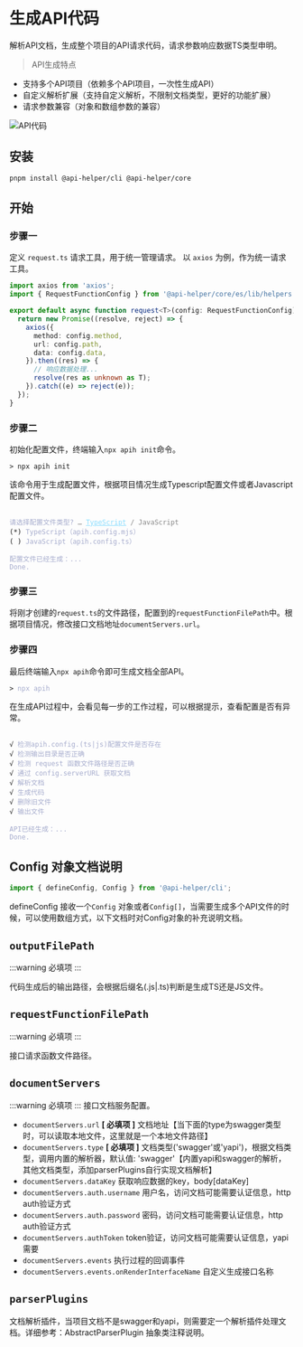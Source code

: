 # 生成API代码
解析API文档，生成整个项目的API请求代码，请求参数响应数据TS类型申明。

> API生成特点
- 支持多个API项目（依赖多个API项目，一次性生成API）
- 自定义解析扩展（支持自定义解析，不限制文档类型，更好的功能扩展）
- 请求参数兼容（对象和数组参数的兼容）

![API代码](/images/api-code.png)

## 安装
```shell
pnpm install @api-helper/cli @api-helper/core
```

## 开始
### 步骤一
定义 `request.ts` 请求工具，用于统一管理请求。
以 `axios` 为例，作为统一请求工具。
```typescript
import axios from 'axios';
import { RequestFunctionConfig } from '@api-helper/core/es/lib/helpers';

export default async function request<T>(config: RequestFunctionConfig): Promise<T> {
  return new Promise((resolve, reject) => {
    axios({
      method: config.method,
      url: config.path,
      data: config.data,
    }).then((res) => {
      // 响应数据处理...
      resolve(res as unknown as T);
    }).catch((e) => reject(e));
  });
}
```

### 步骤二
初始化配置文件，终端输入`npx apih init`命令。
<div class="language-sh"><pre><code><span class="line"><span style="color:var(--vt-c-green);">&gt;</span> <span style="color:#A6ACCD;"></span>npx apih init</span></code></pre></div>

该命令用于生成配置文件，根据项目情况生成Typescript配置文件或者Javascript配置文件。

<div class="language-sh">
<pre><code>
<span style="color:#A6ACCD;">请选择配置文件类型? <span style="color:#888;">… <span style="color:#89DDFF;text-decoration:underline">TypeScript</span> / JavaScript</span></span>
<span style="color:var(--vt-c-blue);">(*)</span> <span style="color:#A6ACCD;">TypeScript（apih.config.mjs）</span>
<span style="color:var(--vt-c-blue);">( )</span> <span style="color:#A6ACCD;">JavaScript（apih.config.ts）</span>
<span></span>
<span style="color:#A6ACCD;">配置文件已经生成：...</span>
<span style="color:#A6ACCD;">Done.</span>
</code></pre>
</div>

### 步骤三
将刚才创建的`request.ts`的文件路径，配置到的`requestFunctionFilePath`中。根据项目情况，修改接口文档地址`documentServers.url`。

### 步骤四
最后终端输入`npx apih`命令即可生成文档全部API。
<div class="language-sh"><pre><code><span class="line"><span style="color:var(--vt-c-green);">&gt;</span> <span style="color:#A6ACCD;">npx apih</span></span></code></pre></div>

在生成API过程中，会看见每一步的工作过程，可以根据提示，查看配置是否有异常。

<div class="language-sh"><pre><code>
<span class="line"><span style="color:var(--vt-c-green);">√ </span><span style="color:#A6ACCD;">检测apih.config.(ts|js)配置文件是否存在</span></span>
<span class="line"><span style="color:var(--vt-c-green);">√ </span><span style="color:#A6ACCD;">检测输出目录是否正确</span></span>
<span class="line"><span style="color:var(--vt-c-green);">√ </span><span style="color:#A6ACCD;">检测 request 函数文件路径是否正确</span></span>
<span class="line"><span style="color:var(--vt-c-green);">√ </span><span style="color:#A6ACCD;">通过 config.serverURL 获取文档</span></span>
<span class="line"><span style="color:var(--vt-c-green);">√ </span><span style="color:#A6ACCD;">解析文档</span></span>
<span class="line"><span style="color:var(--vt-c-green);">√ </span><span style="color:#A6ACCD;">生成代码</span></span>
<span class="line"><span style="color:var(--vt-c-green);">√ </span><span style="color:#A6ACCD;">删除旧文件</span></span>
<span class="line"><span style="color:var(--vt-c-green);">√ </span><span style="color:#A6ACCD;">输出文件</span></span>
<span class="line"></span>
<span style="color:#A6ACCD;">API已经生成：...</span>
<span style="color:#A6ACCD;">Done.</span>
</code></pre></div>


## Config 对象文档说明
```typescript
import { defineConfig, Config } from '@api-helper/cli';
```
defineConfig 接收一个`Config` 对象或者`Config[]`，当需要生成多个API文件的时候，可以使用数组方式，以下文档时对Config对象的补充说明文档。

## `outputFilePath`
:::warning 必填项
:::

代码生成后的输出路径，会根据后缀名(.js|.ts)判断是生成TS还是JS文件。


## `requestFunctionFilePath`
:::warning 必填项
:::

接口请求函数文件路径。

## `documentServers`
:::warning 必填项
:::
接口文档服务配置。
* `documentServers.url` <strong style="color:var(--vt-c-yellow-dark);">[ 必填项 ]</strong> 文档地址【当下面的type为swagger类型时，可以读取本地文件，这里就是一个本地文件路径】
* `documentServers.type` <strong style="color:var(--vt-c-yellow-dark);">[ 必填项 ]</strong> 文档类型('swagger'或'yapi')，根据文档类型，调用内置的解析器，默认值: 'swagger'【内置yapi和swagger的解析，其他文档类型，添加parserPlugins自行实现文档解析】
* `documentServers.dataKey` 获取响应数据的key，body[dataKey]
* `documentServers.auth.username` 用户名，访问文档可能需要认证信息，http auth验证方式
* `documentServers.auth.password` 密码，访问文档可能需要认证信息，http auth验证方式
* `documentServers.authToken` token验证，访问文档可能需要认证信息，yapi需要
* `documentServers.events`  执行过程的回调事件
* `documentServers.events.onRenderInterfaceName` 自定义生成接口名称

## `parserPlugins`
文档解析插件，当项目文档不是swagger和yapi，则需要定一个解析插件处理文档。详细参考：AbstractParserPlugin 抽象类注释说明。
